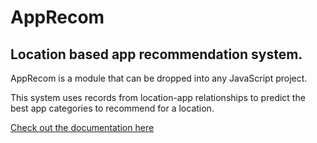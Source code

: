 # AppRecom

## Location based app recommendation system.

AppRecom is a module that can be dropped into any JavaScript project.

This system uses records from location-app relationships to predict the best app categories to recommend for a location.

[Check out the documentation here](http://patrickeddy.github.io/apprecom/AppRecom.html)
